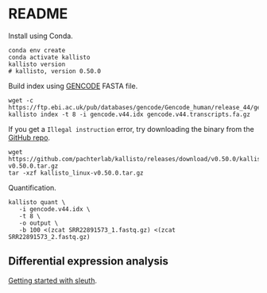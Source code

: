 # README

Install using Conda.

```console
conda env create
conda activate kallisto
kallisto version
# kallisto, version 0.50.0
```

Build index using [GENCODE](https://www.gencodegenes.org/human/) FASTA file.

```console
wget -c https://ftp.ebi.ac.uk/pub/databases/gencode/Gencode_human/release_44/gencode.v44.transcripts.fa.gz
kallisto index -t 8 -i gencode.v44.idx gencode.v44.transcripts.fa.gz
```

If you get a `Illegal instruction` error, try downloading the binary from the
[GitHub repo](https://github.com/pachterlab/kallisto/releases/tag/v0.50.0).

```console
wget https://github.com/pachterlab/kallisto/releases/download/v0.50.0/kallisto_linux-v0.50.0.tar.gz
tar -xzf kallisto_linux-v0.50.0.tar.gz
```

Quantification.

```console
kallisto quant \
   -i gencode.v44.idx \
   -t 8 \
   -o output \
   -b 100 <(zcat SRR22891573_1.fastq.gz) <(zcat SRR22891573_2.fastq.gz)
```

## Differential expression analysis

[Getting started with
sleuth](https://pachterlab.github.io/sleuth_walkthroughs/trapnell/analysis.html).
